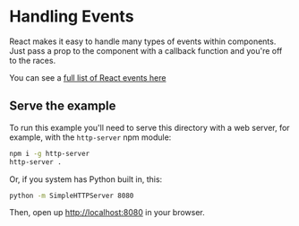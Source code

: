 # Handling Events

React makes it easy to handle many types of events within components. Just pass a prop to the component with a callback function and you're off to the races.

You can see a [full list of React events here](https://facebook.github.io/react/docs/events.html)

## Serve the example

To run this example you'll need to serve this directory with a web server, for example, with the `http-server` npm module:

```bash
npm i -g http-server
http-server .
```

Or, if you system has Python built in, this:

```bash
python -m SimpleHTTPServer 8080
```

Then, open up <http://localhost:8080> in your browser.